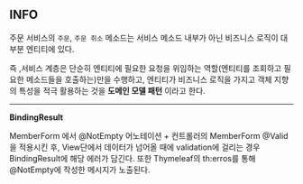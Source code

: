 ## INFO

주문 서비스의 `주문`, `주문 취소` 메소드는 서비스 메소드 내부가 아닌 비즈니스 로직이 대부분 엔티티에 있다. 

즉 ,서비스 계층은 단순히 엔티티에 필요한 요청을 위임하는 역할(엔티티를 조회하고 필요한 메소드들을 호출하는)만을 수행하고, 엔티티가 비즈니스 로직을 가지고 객체 지향의 특성을 적극 활용하는 것을 **도메인 모델 패턴** 이라고 한다.

---
**BindingResult**

MemberForm 에서 @NotEmpty 어노테이션 + 컨트롤러의 MemberForm @Valid을 적용시킨 후, View단에서 데이터가 넘어올 때에 validation에 걸리는 경우 
BindingResult에 해당 에러가 담긴다. 또한 Thymeleaf의 th:erros를 통해 @NotEmpty에 작성한 메시지가 노출된다.

